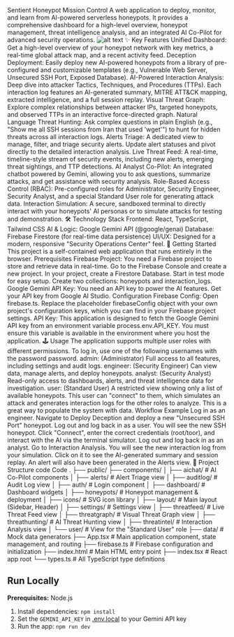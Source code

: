 Sentient Honeypot Mission Control
A web application to deploy, monitor, and learn from AI-powered serverless honeypots. It provides a comprehensive dashboard for a high-level overview, honeypot management, threat intelligence analysis, and an integrated AI Co-Pilot for advanced security operations.
![alt text](https://storage.googleapis.com/aistudio-v2-a6b10.appspot.com/dev/vsAI_coderev/e8659178-5772-4091-a67b-2228b3eb6c35/sentient-honeypot-mission-control-demo.gif)
✨ Key Features
Unified Dashboard: Get a high-level overview of your honeypot network with key metrics, a real-time global attack map, and a recent activity feed.
Deception Deployment: Easily deploy new AI-powered honeypots from a library of pre-configured and customizable templates (e.g., Vulnerable Web Server, Unsecured SSH Port, Exposed Database).
AI-Powered Interaction Analysis: Deep dive into attacker Tactics, Techniques, and Procedures (TTPs). Each interaction log features an AI-generated summary, MITRE ATT&CK mapping, extracted intelligence, and a full session replay.
Visual Threat Graph: Explore complex relationships between attacker IPs, targeted honeypots, and observed TTPs in an interactive force-directed graph.
Natural Language Threat Hunting: Ask complex questions in plain English (e.g., "Show me all SSH sessions from Iran that used 'wget'") to hunt for hidden threats across all interaction logs.
Alerts Triage: A dedicated view to manage, filter, and triage security alerts. Update alert statuses and pivot directly to the detailed interaction analysis.
Live Threat Feed: A real-time, timeline-style stream of security events, including new alerts, emerging threat sightings, and TTP detections.
AI Analyst Co-Pilot: An integrated chatbot powered by Gemini, allowing you to ask questions, summarize attacks, and get assistance with security analysis.
Role-Based Access Control (RBAC): Pre-configured roles for Administrator, Security Engineer, Security Analyst, and a special Standard User role for generating attack data.
Interaction Simulation: A secure, sandboxed terminal to directly interact with your honeypots' AI personas or to simulate attacks for testing and demonstration.
🛠️ Technology Stack
Frontend: React, TypeScript, Tailwind CSS
AI & Logic: Google Gemini API (@google/genai)
Database: Firebase Firestore (for real-time data persistence)
UI/UX: Designed for a modern, responsive "Security Operations Center" feel.
🚀 Getting Started
This project is a self-contained web application that runs entirely in the browser.
Prerequisites
Firebase Project: You need a Firebase project to store and retrieve data in real-time.
Go to the Firebase Console and create a new project.
In your project, create a Firestore Database. Start in test mode for easy setup.
Create two collections: honeypots and interaction_logs.
Google Gemini API Key: You need an API key to power the AI features.
Get your API key from Google AI Studio.
Configuration
Firebase Config:
Open firebase.ts.
Replace the placeholder firebaseConfig object with your own project's configuration keys, which you can find in your Firebase project settings.
API Key:
This application is designed to fetch the Google Gemini API key from an environment variable process.env.API_KEY. You must ensure this variable is available in the environment where you host the application.
🕹️ Usage
The application supports multiple user roles with different permissions. To log in, use one of the following usernames with the password password.
admin: (Administrator) Full access to all features, including settings and audit logs.
engineer: (Security Engineer) Can view data, manage alerts, and deploy honeypots.
analyst: (Security Analyst) Read-only access to dashboards, alerts, and threat intelligence data for investigation.
user: (Standard User) A restricted view showing only a list of available honeypots. This user can "connect" to them, which simulates an attack and generates interaction logs for the other roles to analyze. This is a great way to populate the system with data.
Workflow Example
Log in as an engineer.
Navigate to Deploy Deception and deploy a new "Unsecured SSH Port" honeypot.
Log out and log back in as a user.
You will see the new SSH honeypot. Click "Connect", enter the correct credentials (root/toor), and interact with the AI via the terminal simulator.
Log out and log back in as an analyst.
Go to Interaction Analysis. You will see the new interaction log from your simulation. Click on it to see the AI-generated summary and session replay. An alert will also have been generated in the Alerts view.
📁 Project Structure
code
Code
.
├── public/
├── components/
│   ├── aichat/         # AI Co-Pilot components
│   ├── alerts/         # Alert Triage view
│   ├── auditlog/       # Audit Log view
│   ├── auth/           # Login component
│   ├── dashboard/      # Dashboard widgets
│   ├── honeypots/      # Honeypot management & deployment
│   ├── icons/          # SVG icon library
│   ├── layout/         # Main layout (Sidebar, Header)
│   ├── settings/       # Settings view
│   ├── threatfeed/     # Live Threat Feed view
│   ├── threatgraph/    # Visual Threat Graph view
│   ├── threathunting/  # AI Threat Hunting view
│   ├── threatintel/    # Interaction Analysis view
│   └── user/           # View for the "Standard User" role
├── data/               # Mock data generators
├── App.tsx             # Main application component, state management, and routing
├── firebase.ts         # Firebase configuration and initialization
├── index.html          # Main HTML entry point
├── index.tsx           # React app root
└── types.ts            # All TypeScript type definitions


## Run Locally

**Prerequisites:**  Node.js


1. Install dependencies:
   `npm install`
2. Set the `GEMINI_API_KEY` in [.env.local](.env.local) to your Gemini API key
3. Run the app:
   `npm run dev`
